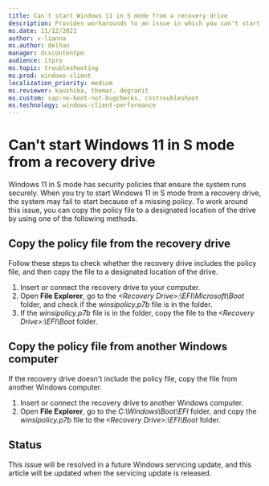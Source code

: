 ```yaml
---
title: Can't start Windows 11 in S mode from a recovery drive
description: Provides workarounds to an issue in which you can't start Windows 11 in S mode from a recovery drive.
ms.date: 11/12/2021
author: v-lianna
ms.author: delhan
manager: dcscontentpm
audience: itpro
ms.topic: troubleshooting
ms.prod: windows-client
localization_priority: medium
ms.reviewer: kaushika, themar, degranit
ms.custom: sap:no-boot-not-bugchecks, csstroubleshoot
ms.technology: windows-client-performance
---
```

# Can't start Windows 11 in S mode from a recovery drive

Windows 11 in S mode has security policies that ensure the system runs securely. When you try to start Windows 11 in S mode from a recovery drive, the system may fail to start because of a missing policy. To work around this issue, you can copy the policy file to a designated location of the drive by using one of the following methods.

## Copy the policy file from the recovery drive

Follow these steps to check whether the recovery drive includes the policy file, and then copy the file to a designated location of the drive.

1. Insert or connect the recovery drive to your computer.
2. Open **File Explorer**, go to the *\<Recovery Drive\>:\\EFI\\Microsoft\\Boot* folder, and check if the *winsipolicy.p7b* file is in the folder.
3. If the *winsipolicy.p7b* file is in the folder, copy the file to the *\<Recovery Drive\>:\\EFI\\Boot* folder.

## Copy the policy file from another Windows computer

If the recovery drive doesn't include the policy file, copy the file from another Windows computer.

1. Insert or connect the recovery drive to another Windows computer.
2. Open **File Explorer**, go to the *C:\\Windows\\Boot\\EFI* folder, and copy the *winsipolicy.p7b* file to the *\<Recovery Drive\>:\\EFI\\Boot* folder.

## Status

This issue will be resolved in a future Windows servicing update, and this article will be updated when the servicing update is released.
